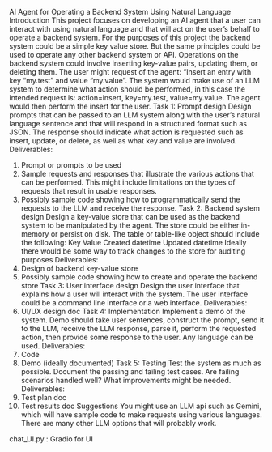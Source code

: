 AI Agent for Operating a Backend System
Using Natural Language
Introduction
This project focuses on developing an AI agent that a user can interact with using natural language
and that will act on the user’s behalf to operate a backend system. For the purposes of this project
the backend system could be a simple key value store. But the same principles could be used to
operate any other backend system or API.
Operations on the backend system could involve inserting key-value pairs, updating them, or
deleting them.
The user might request of the agent: “Insert an entry with key “my.test” and value “my.value”. The
system would make use of an LLM system to determine what action should be performed, in this
case the intended request is: action=insert, key=my.test, value=my.value. The agent would then
perform the insert for the user.
Task 1: Prompt design
Design prompts that can be passed to an LLM system along with the user’s natural language
sentence and that will respond in a structured format such as JSON. The response should indicate
what action is requested such as insert, update, or delete, as well as what key and value are
involved.
Deliverables:
1. Prompt or prompts to be used
2. Sample requests and responses that illustrate the various actions that can be performed.
This might include limitations on the types of requests that result in usable responses.
3. Possibly sample code showing how to programmatically send the requests to the LLM and
receive the response.
Task 2: Backend system design
Design a key-value store that can be used as the backend system to be manipulated by the agent.
The store could be either in-memory or persist on disk. The table or table-like object should
include the following:
Key
Value
Created datetime
Updated datetime
Ideally there would be some way to track changes to the store for auditing purposes
Deliverables:
1. Design of backend key-value store
2. Possibly sample code showing how to create and operate the backend store
Task 3: User interface design
Design the user interface that explains how a user will interact with the system. The user interface
could be a command line interface or a web interface.
Deliverables:
1. UI/UX design doc
Task 4: Implementation
Implement a demo of the system. Demo should take user sentences, construct the prompt, send it
to the LLM, receive the LLM response, parse it, perform the requested action, then provide some
response to the user. Any language can be used.
Deliverables:
1. Code
2. Demo (ideally documented)
Task 5: Testing
Test the system as much as possible. Document the passing and failing test cases. Are failing
scenarios handled well? What improvements might be needed.
Deliverables:
1. Test plan doc
2. Test results doc
Suggestions
You might use an LLM api such as Gemini, which will have sample code to make requests using
various languages. There are many other LLM options that will probably work.

chat_UI.py : Gradio for UI
